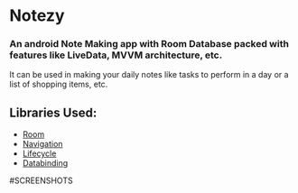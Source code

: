 # Notezy
### An android Note Making app with Room Database packed with features like LiveData, MVVM architecture, etc.
It can be used in making your daily notes like tasks to perform in a day or a list of shopping items, etc.

## Libraries Used:
- [Room](https://developer.android.com/reference/androidx/room/RoomDatabase)
- [Navigation](https://developer.android.com/guide/navigation)
- [Lifecycle](https://developer.android.com/jetpack/androidx/releases/lifecycle)
- [Databinding](https://developer.android.com/jetpack/androidx/releases/databinding)

#SCREENSHOTS
